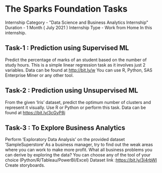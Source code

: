 # The Sparks Foundation Tasks
 Internship Category - "Data Science and Business Analytics Internship" Duration - 1 Month ( July 2021 ) Internship Type - Work from Home In this internship. 
 
 ## Task-1 : Prediction using Supervised ML
Predict the percentage of marks of an student based on the number of study hours. This is a simple linear regression task as it involves just 2 variables. Data can be found at http://bit.ly/w You can use R, Python, SAS Enterprise Miner or any other tool. 

## Task-2 : Prediction using Unsupervised ML 
From the given ‘Iris’ dataset, predict the optimum number of clusters and represent it visually. Use R or Python or perform this task. Data can be found at https://bit.ly/3cGyP8j

## Task-3 : To Explore Business Analytics 
Perform ‘Exploratory Data Analysis’ on the provided dataset ‘SampleSuperstore’ As a business manager, try to find out the weak areas where you can work to make more profit. What all business problems you can derive by exploring the data? You can choose any of the tool of your choice (Python/R/Tableau/PowerBI/Excel) Dataset link :https://bit.ly/3i4rbWl Create storyboards.
